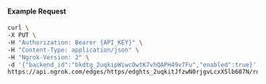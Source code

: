 <!-- Code generated for API Clients. DO NOT EDIT. -->

#### Example Request

```bash
curl \
-X PUT \
-H "Authorization: Bearer {API_KEY}" \
-H "Content-Type: application/json" \
-H "Ngrok-Version: 2" \
-d '{"backend_id":"bkdtg_2uqkipWiwcOwtK7vhQAPH49v7Fu","enabled":true}' \
https://api.ngrok.com/edges/https/edghts_2uqkitJfzwN0rjgvLcxX5lb607N/routes/edghtsrt_2uqkimjWqbzrhQqEuKGG6axBmdV/backend
```
